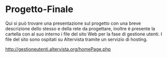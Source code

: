 # Progetto-Finale

Qui si può trovare una presentazione sul progetto con una breve descrizione dello stesso e della rete da progettare, inoltre è presente la cartella con al suo interno i file del sito Web per la fase di gestione utenti. I file del sito sono ospitati su Altervista tramite un servizio di hosting.

http://gestioneutenti.altervista.org/homePage.php
